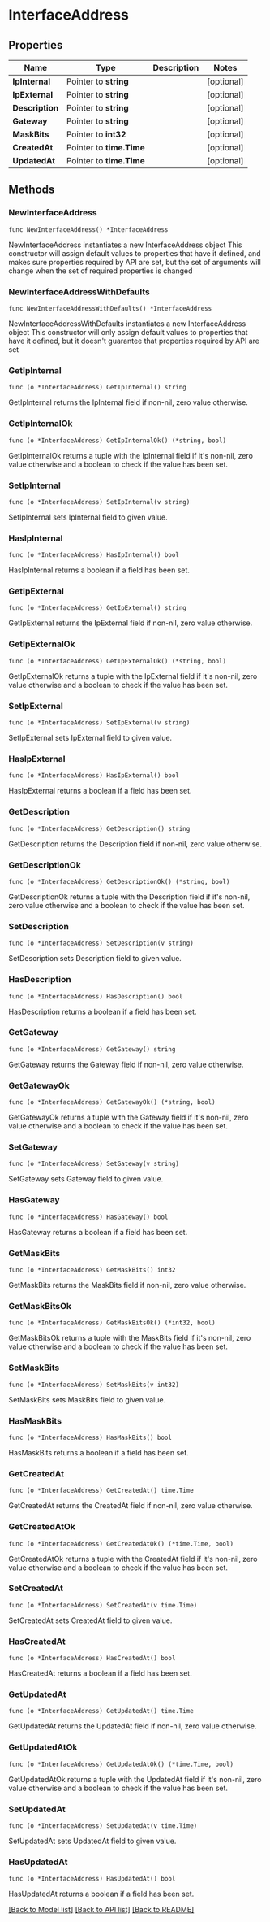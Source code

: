 # InterfaceAddress

## Properties

Name | Type | Description | Notes
------------ | ------------- | ------------- | -------------
**IpInternal** | Pointer to **string** |  | [optional] 
**IpExternal** | Pointer to **string** |  | [optional] 
**Description** | Pointer to **string** |  | [optional] 
**Gateway** | Pointer to **string** |  | [optional] 
**MaskBits** | Pointer to **int32** |  | [optional] 
**CreatedAt** | Pointer to **time.Time** |  | [optional] 
**UpdatedAt** | Pointer to **time.Time** |  | [optional] 

## Methods

### NewInterfaceAddress

`func NewInterfaceAddress() *InterfaceAddress`

NewInterfaceAddress instantiates a new InterfaceAddress object
This constructor will assign default values to properties that have it defined,
and makes sure properties required by API are set, but the set of arguments
will change when the set of required properties is changed

### NewInterfaceAddressWithDefaults

`func NewInterfaceAddressWithDefaults() *InterfaceAddress`

NewInterfaceAddressWithDefaults instantiates a new InterfaceAddress object
This constructor will only assign default values to properties that have it defined,
but it doesn't guarantee that properties required by API are set

### GetIpInternal

`func (o *InterfaceAddress) GetIpInternal() string`

GetIpInternal returns the IpInternal field if non-nil, zero value otherwise.

### GetIpInternalOk

`func (o *InterfaceAddress) GetIpInternalOk() (*string, bool)`

GetIpInternalOk returns a tuple with the IpInternal field if it's non-nil, zero value otherwise
and a boolean to check if the value has been set.

### SetIpInternal

`func (o *InterfaceAddress) SetIpInternal(v string)`

SetIpInternal sets IpInternal field to given value.

### HasIpInternal

`func (o *InterfaceAddress) HasIpInternal() bool`

HasIpInternal returns a boolean if a field has been set.

### GetIpExternal

`func (o *InterfaceAddress) GetIpExternal() string`

GetIpExternal returns the IpExternal field if non-nil, zero value otherwise.

### GetIpExternalOk

`func (o *InterfaceAddress) GetIpExternalOk() (*string, bool)`

GetIpExternalOk returns a tuple with the IpExternal field if it's non-nil, zero value otherwise
and a boolean to check if the value has been set.

### SetIpExternal

`func (o *InterfaceAddress) SetIpExternal(v string)`

SetIpExternal sets IpExternal field to given value.

### HasIpExternal

`func (o *InterfaceAddress) HasIpExternal() bool`

HasIpExternal returns a boolean if a field has been set.

### GetDescription

`func (o *InterfaceAddress) GetDescription() string`

GetDescription returns the Description field if non-nil, zero value otherwise.

### GetDescriptionOk

`func (o *InterfaceAddress) GetDescriptionOk() (*string, bool)`

GetDescriptionOk returns a tuple with the Description field if it's non-nil, zero value otherwise
and a boolean to check if the value has been set.

### SetDescription

`func (o *InterfaceAddress) SetDescription(v string)`

SetDescription sets Description field to given value.

### HasDescription

`func (o *InterfaceAddress) HasDescription() bool`

HasDescription returns a boolean if a field has been set.

### GetGateway

`func (o *InterfaceAddress) GetGateway() string`

GetGateway returns the Gateway field if non-nil, zero value otherwise.

### GetGatewayOk

`func (o *InterfaceAddress) GetGatewayOk() (*string, bool)`

GetGatewayOk returns a tuple with the Gateway field if it's non-nil, zero value otherwise
and a boolean to check if the value has been set.

### SetGateway

`func (o *InterfaceAddress) SetGateway(v string)`

SetGateway sets Gateway field to given value.

### HasGateway

`func (o *InterfaceAddress) HasGateway() bool`

HasGateway returns a boolean if a field has been set.

### GetMaskBits

`func (o *InterfaceAddress) GetMaskBits() int32`

GetMaskBits returns the MaskBits field if non-nil, zero value otherwise.

### GetMaskBitsOk

`func (o *InterfaceAddress) GetMaskBitsOk() (*int32, bool)`

GetMaskBitsOk returns a tuple with the MaskBits field if it's non-nil, zero value otherwise
and a boolean to check if the value has been set.

### SetMaskBits

`func (o *InterfaceAddress) SetMaskBits(v int32)`

SetMaskBits sets MaskBits field to given value.

### HasMaskBits

`func (o *InterfaceAddress) HasMaskBits() bool`

HasMaskBits returns a boolean if a field has been set.

### GetCreatedAt

`func (o *InterfaceAddress) GetCreatedAt() time.Time`

GetCreatedAt returns the CreatedAt field if non-nil, zero value otherwise.

### GetCreatedAtOk

`func (o *InterfaceAddress) GetCreatedAtOk() (*time.Time, bool)`

GetCreatedAtOk returns a tuple with the CreatedAt field if it's non-nil, zero value otherwise
and a boolean to check if the value has been set.

### SetCreatedAt

`func (o *InterfaceAddress) SetCreatedAt(v time.Time)`

SetCreatedAt sets CreatedAt field to given value.

### HasCreatedAt

`func (o *InterfaceAddress) HasCreatedAt() bool`

HasCreatedAt returns a boolean if a field has been set.

### GetUpdatedAt

`func (o *InterfaceAddress) GetUpdatedAt() time.Time`

GetUpdatedAt returns the UpdatedAt field if non-nil, zero value otherwise.

### GetUpdatedAtOk

`func (o *InterfaceAddress) GetUpdatedAtOk() (*time.Time, bool)`

GetUpdatedAtOk returns a tuple with the UpdatedAt field if it's non-nil, zero value otherwise
and a boolean to check if the value has been set.

### SetUpdatedAt

`func (o *InterfaceAddress) SetUpdatedAt(v time.Time)`

SetUpdatedAt sets UpdatedAt field to given value.

### HasUpdatedAt

`func (o *InterfaceAddress) HasUpdatedAt() bool`

HasUpdatedAt returns a boolean if a field has been set.


[[Back to Model list]](../README.md#documentation-for-models) [[Back to API list]](../README.md#documentation-for-api-endpoints) [[Back to README]](../README.md)


